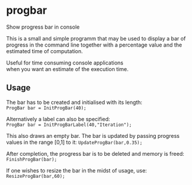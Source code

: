 # progbar
Show progress bar in console

This is a small and simple programm that may be used to display a bar of  
progress in the command line together with a percentage value and the  
estimated time of computation.

Useful for time consuming console applications  
when you want an estimate of the execution time.

## Usage
The bar has to be created and initialised with its length:  
`ProgBar bar = InitProgBar(40);`

Alternatively a label can also be specified:  
`ProgBar bar = InitProgBarLabel(40,"Iteration");`

This also draws an empty bar. The bar is updated by passing progress  
values in the range [0,1] to it:
`UpdateProgBar(bar,0.35);`

After completion, the progress bar is to be deleted and memory is freed:  
`FinishProgBar(bar);`

If one wishes to resize the bar in the midst of usage, use:  
`ResizeProgBar(bar,60);`
